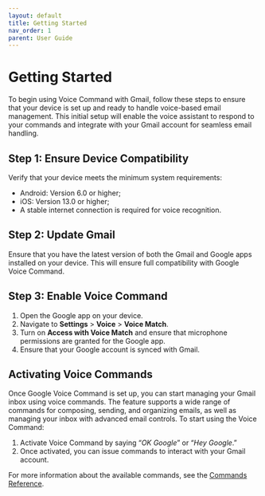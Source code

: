 ```yaml
---
layout: default
title: Getting Started
nav_order: 1
parent: User Guide
---
```


# Getting Started

To begin using Voice Command with Gmail, follow these steps to ensure that your device is set up and ready to handle voice-based email management. This initial setup will enable the voice assistant to respond to your commands and integrate with your Gmail account for seamless email handling.

## Step 1: Ensure Device Compatibility

Verify that your device meets the minimum system requirements:

* Android: Version 6.0 or higher;
* iOS: Version 13.0 or higher;
* A stable internet connection is required for voice recognition.

## Step 2: Update Gmail

Ensure that you have the latest version of both the Gmail and Google apps installed on your device. This will ensure full compatibility with Google Voice Command.

## Step 3: Enable Voice Command

1. Open the Google app on your device.
2. Navigate to **Settings** > **Voice** > **Voice Match**.
3. Turn on **Access with Voice Match** and ensure that microphone permissions are granted for the Google app.
4. Ensure that your Google account is synced with Gmail.

## Activating Voice Commands

Once Google Voice Command is set up, you can start managing your Gmail inbox using voice commands. The feature supports a wide range of commands for composing, sending, and organizing emails, as well as managing your inbox with advanced email controls. To start using the Voice Command:

1. Activate Voice Command by saying “*OK Google*” or “*Hey Google*.”
2. Once activated, you can issue commands to interact with your Gmail account.

For more information about the available commands, see the [Commands Reference](https://egoranuchin.github.io/ea-billing-platform-test/commands/commands.html).
